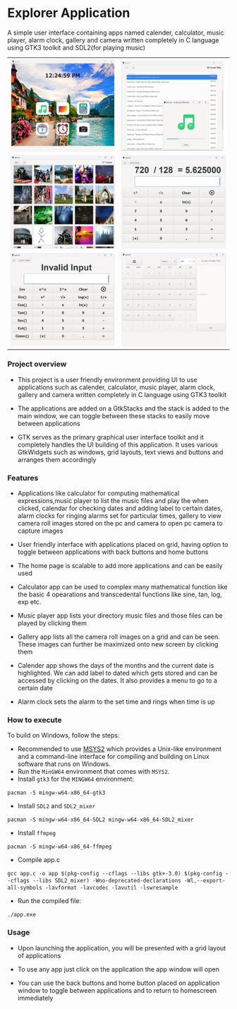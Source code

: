 # Explorer Application
A simple user interface containing apps named calender, calculator, music player, alarm clock, gallery and camera 
written completely in C language using GTK3 toolkit and SDL2(for playing music)
<table style="width: 100%; border: 0; border-spacing: 0; padding: 0;">
  <tr>
    <td style="border: 0;"><img src="Pictures/Picture1.jpg" width="100%"/></td>
    <td style="border: 0;"><img src="Pictures/Picture2.jpg" width="100%"/></td>
  </tr>
  <tr>
    <td style="border: 0;"><img src="Pictures/Picture3.jpg" width="100%"/></td>
    <td style="border: 0;"><img src="Pictures/Picture4.jpg" width="100%"/></td>
  </tr>
  <tr>
    <td style="border: 0;"><img src="Pictures/Picture5.jpg" width="100%"/></td>
    <td style="border: 0;"><img src="Pictures/Picture6.jpg" width="100%"/></td>
  </tr>
</table>

### Project overview
* This project is a user friendly environment providing UI to use applications such as calender, calculator, music player, alarm clock, gallery and camera written completely in C language using GTK3 toolkit

* The applications are added on a GtkStacks and the stack is added to the main window, we can toggle between these stacks to easily move between applications

* GTK serves as the primary graphical user interface toolkit and it completely handles the UI building of this application. It uses various GtkWidgets such as windows, grid layouts, text views and buttons and arranges them accordingly 

### Features
* Applications like calculator for computing mathematical expressions,music player to list the music files and play the when clicked, calendar for checking dates and adding label to certain dates, alarm clocks for ringing alarms set for particular times, gallery to view camera roll images stored on the pc and camera to open pc camera to capture images

* User friendly interface with applications placed on grid, having option to toggle between applications with back buttons and home buttons

* The home page is scalable to add more applications and can be easily used

* Calculator app can be used to complex many mathematical function like the basic 4 opearations and transcedental functions like sine, tan, log, exp etc.

* Music player app lists your directory music files and those files can be played by clicking them

* Gallery app lists all the camera roll images on a grid and can be seen. These images can further be maximized onto new screen by clicking them

* Calender app shows the days of the months and the current date is highlighted. We can add label to dated which gets stored and can be accessed by clicking on the dates. It also provides a menu to go to a certain date

* Alarm clock sets the alarm to the set time and rings when time is up

### How to execute
To build on Windows, follow the steps:
* Recommended to use [MSYS2](https://www.msys2.org/) which provides a Unix-like environment and a command-line interface for compiling and building on Linux software that runs on Windows.
* Run the `MinGW64` environment that comes with `MSYS2`.
* Install `gtk3` for the `MINGW64` environment:  
```
pacman -S mingw-w64-x86_64-gtk3
```
* Install `SDL2` and `SDL2_mixer`
```
pacman -S mingw-w64-x86_64-SDL2 mingw-w64-x86_64-SDL2_mixer
```
* Install `ffmpeg`
```
pacman -S mingw-w64-x86_64-ffmpeg
```
* Compile app.c
```
gcc app.c -o app $(pkg-config --cflags --libs gtk+-3.0) $(pkg-config --cflags --libs SDL2_mixer) -Wno-deprecated-declarations -Wl,--export-all-symbols -lavformat -lavcodec -lavutil -lswresample
```
* Run the compiled file:
```
./app.exe
```

### Usage
* Upon launching the application, you will be presented with a grid layout of applications

* To use any app just click on the application the app window will open 

* You can use the back buttons and home button placed on application window to toggle between applications and to return to homescreen immediately

